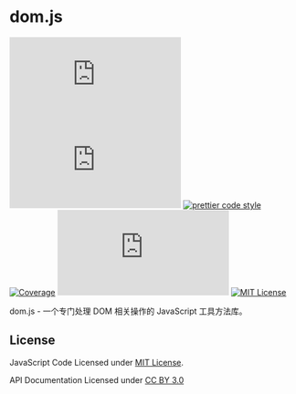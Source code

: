 # dom.js

[![npm version](https://img.shields.io/npm/v/@yaohaixiao/dom.js)](https://www.npmjs.com/package/@yaohaixiao/dom.js)
![Gzip size](http://img.badgesize.io/https://cdn.jsdelivr.net/gh/yaohaixiao/dom.js/dom.min.js?compression=gzip&label=gzip%20size)
[![prettier code style](https://img.shields.io/badge/code_style-prettier-07b759.svg)](https://prettier.io)
[![Coverage](https://codecov.io/gh/yaohaixiao/dom.js/branch/master/graph/badge.svg)](https://codecov.io/gh/yaohaixiao/dom.js)
[![npm downloads](https://img.shields.io/npm/dt/@yaohaixiao/dom.js)](https://npmcharts.com/compare/@yaohaixiao/dom.js?minimal=true)
[![MIT License](https://img.shields.io/github/license/yaohaixiao/dom.js.svg)](https://github.com/yaohaixiao/dom.js/blob/master/LICENSE)


dom.js - 一个专门处理 DOM 相关操作的 JavaScript 工具方法库。



## License

JavaScript Code Licensed under [MIT License](http://opensource.org/licenses/mit-license.html).

API Documentation Licensed under [CC BY 3.0](http://creativecommons.org/licenses/by/3.0/)
